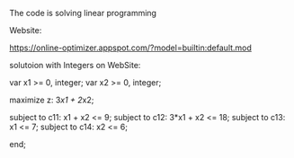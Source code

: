 The code is solving linear programming

Website:

https://online-optimizer.appspot.com/?model=builtin:default.mod

solutoion with Integers on WebSite:

var x1 >= 0, integer;
var x2 >= 0, integer;

maximize z:     3*x1 + 2*x2;

subject to c11:   x1 +   x2 <=  9;
subject to c12: 3*x1 +   x2 <= 18;
subject to c13:   x1        <=  7;
subject to c14:          x2 <=  6;

end;
